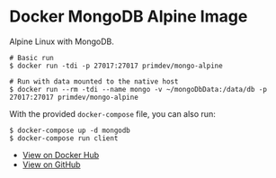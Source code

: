 Docker MongoDB Alpine Image
==================================================

Alpine Linux with MongoDB.

```
# Basic run
$ docker run -tdi -p 27017:27017 primdev/mongo-alpine

# Run with data mounted to the native host
$ docker run --rm -tdi --name mongo -v ~/mongoDbData:/data/db -p 27017:27017 primdev/mongo-alpine
```

With the provided `docker-compose` file, you can also run:

```
$ docker-compose up -d mongodb
$ docker-compose run client
```


- [View on Docker Hub][1]
- [View on GitHub][2]

[1]: https://hub.docker.com/r/primdev/mongo-alpine
[2]: https://github.com/PrimWeb/Docker-Mongo-Alpine